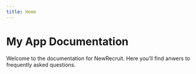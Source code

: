 ```yaml
---
title: Home
---
```


# My App Documentation

Welcome to the documentation for NewRecruit. Here you’ll find anwers to frequently asked questions.
